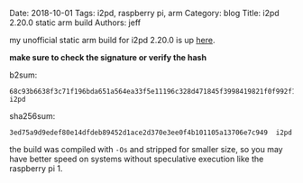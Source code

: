 Date: 2018-10-01
Tags: i2pd, raspberry pi, arm
Category: blog
Title: i2pd 2.20.0 static arm build
Authors: jeff

my unofficial static arm build for i2pd 2.20.0 is up [here](/files/i2pd-rpi/2.20.0/).

**make sure to check the signature or verify the hash**

b2sum:

    68c93b6638f3c71f196bda651a564ea33f5e11196c328d471845f3998419821f0f992f184ad6990f6cda182bfcff6015ce8f93cf5b68a2907db7fe5d6da94e79  i2pd
    
sha256sum:

    3ed75a9d9edef80e14dfdeb89452d1ace2d370e3ee0f4b101105a13706e7c949  i2pd

    
the build was compiled with `-Os` and stripped for smaller size, so you may have better speed on systems without speculative execution like the raspberry pi 1.

